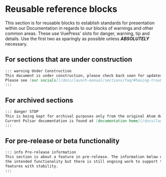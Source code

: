 # Reusable reference blocks

This section is for reusable blocks to establish standards for presentation
within our Documentation in regards to our blocks of warnings and other
common areas. These use VuePress' slots for danger, warning, tip and details.
Use the first two as sparingly as possible unless **_ABSOLUTELY_** necessary.

## For sections that are under construction

```md
::: warning Under Construction
This document is under construction, please check back soon for updates.
Please see [our socials](/docs/launch-manual/sections/faq/#having-trouble) and feel free to ask for assistance or inquire as to the status of this document.
:::
```

## For archived sections

```md
::: danger STOP
This is being kept for archival purposes only from the original Atom documentation. As this may no longer be relevant to Pulsar, use this at your own risk.
Current Pulsar documentation is found at [documentation home](/docs/launch-manual/getting-started).
:::
```

## For pre-release or beta functionality

```md
::: info Pre-release information
This section is about a feature in pre-release. The information below documents
the intended functionality but there is still ongoing work to support these
features with stability.
:::
```
